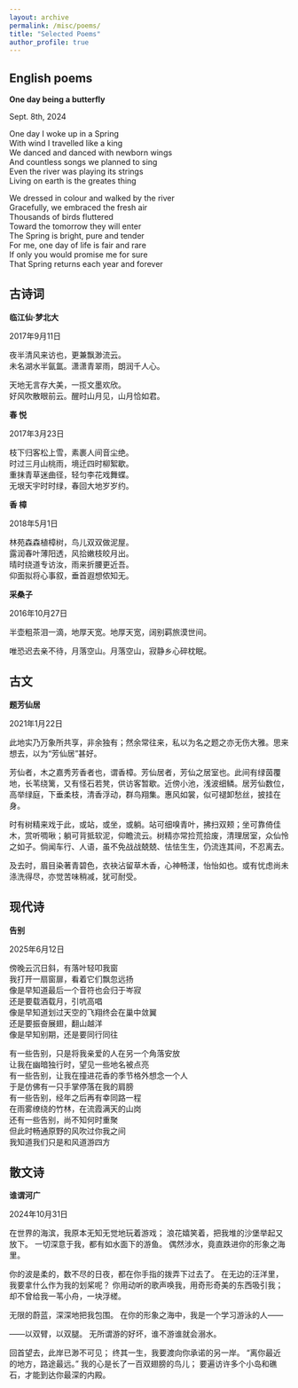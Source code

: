 ```yaml
---
layout: archive
permalink: /misc/poems/
title: "Selected Poems"
author_profile: true
---
```


English poems
------

**One day being a butterfly**

Sept. 8th, 2024

One day I woke up in a Spring  
With wind I travelled like a king  
We danced and danced with newborn wings  
And countless songs we planned to sing  
Even the river was playing its strings  
Living on earth is the greates thing  

We dressed in colour and walked by the river  
Gracefully, we embraced the fresh air  
Thousands of birds fluttered  
Toward the tomorrow they will enter  
The Spring is bright, pure and tender  
For me, one day of life is fair and rare  
If only you would promise me for sure  
That Spring returns each year and forever


古诗词
------
<!-- * 高三的北大梦

  我对北大的印象是：兼容并包，文理并重，以及兼济天下的理想。 -->

**临江仙·梦北大**

2017年9月11日

夜半清风来访也，更兼飘渺流云。  
未名湖水半氤氲。潇潇青翠雨，朗润千人心。  

天地无言存大美，一揽文墨欢欣。  
好风吹散眼前云。醒时山月见，山月恰如君。

<!-- * 大自然

  我尤其喜欢香樟树，因为它的枝条会垂得很低，离人很近，有种天人合一的和谐感。 -->

**春   悦**

2017年3月23日

枝下归客松上雪，素裹人间音尘绝。  
时过三月山桃雨，境迁四时柳絮歇。  
重抹青草迷曲径，轻匀李花戏舞蝶。  
无垠天宇时时绿，春回大地岁岁约。

**香  樟**

2018年5月1日

林苑森森植樟树，鸟儿双双做泥屋。  
露润春叶薄阳透，风拾嫩枝皎月出。  
晴时绕道专访汝，雨来折腰更近吾。  
仰面拟将心事叙，垂首遐想侬知无。

<!-- * 思乡 -->

**采桑子**

2016年10月27日

半壶粗茶泪一滴，地厚天宽。地厚天宽，阔别羁旅漠世间。

唯恐迟去亲不待，月落空山。月落空山，寂静乡心碎枕眠。

古文
------

<!-- 在科大有一处小草坪，上面种着几棵香樟树，旁边还有一个小池塘。我喜欢坐在树荫下享受大自然，放松心情。我为这个独特的地方起了名字，并自称“树精”。 -->

**题芳仙居**

2021年1月22日

此地实乃万象所共享，非余独有；然余常往来，私以为名之题之亦无伤大雅。思来想去，以为“芳仙居”甚好。

芳仙者，木之嘉秀芳香者也，谓香樟。芳仙居者，芳仙之居室也。此间有绿茵覆地，长苇绕篱，又有怪石若凳，供访客暂歇。近傍小池，浅波细鳞。居芳仙数位，高举绿庭，下垂柔枝，清香浮动，群鸟翔集。惠风如裳，似可褪卸愁丝，披挂在身。

时有树精来戏于此，或站，或坐，或躺。站可细嗅青叶，拂扫双颊；坐可靠倚佳木，赏听啁啾；躺可背抵软泥，仰瞻流云。树精亦常捡荒拾废，清理居室，众仙怜之如子。倘闻车行、人语，虽不免战战兢兢、怯怯生生，仍流连其间，不忍离去。

及去时，眉目染著青碧色，衣袂沾留草木香，心神畅漾，怡怡如也。或有忧虑尚未涤洗得尽，亦觉苦味稍减，犹可耐受。

现代诗
------

**告别**

2025年6月12日

傍晚云沉日斜，有落叶轻叩我窗  
我打开一扇窗扉，看着它们飘忽远扬  
像是早知道最后一个音符也会归于岑寂  
还是要载酒载月，引吭高唱  
像是早知道划过天空的飞翔终会在巢中敛翼  
还是要振奋展翅，翻山越洋  
像是早知别期，还是要同行同往

有一些告别，只是将我亲爱的人在另一个角落安放  
让我在幽暗独行时，望见一些地名被点亮  
有一些告别，让我在撞进花香的季节格外想念一个人  
于是仿佛有一只手掌停落在我的肩膀  
有一些告别，经年之后再有幸同路一程  
在雨雾缭绕的竹林，在流霞满天的山岗  
还有一些告别，尚不知何时重聚  
但此时畅通原野的风吹过你我之间  
我知道我们只是和风道游四方


散文诗
------
<!-- 
灵感来自泰戈尔的《吉檀迦利》12，“离你最近的地方，路途最远”引用的是冰心翻译的原文。触动我的还有《月亮与六便士》里画家对创作热情的比喻：“我由不了我自己。一个人要跌进水里，他游泳游得好不好是无关紧要的，反正他得挣扎出去，不然就得淹死。”

我想用这首诗表达一些强烈得不由自主的兴趣和一生不懈追求的境界。 -->

**谁谓河广**

2024年10月31日

在世界的海滨，我原本无知无觉地玩着游戏；
浪花嬉笑着，把我堆的沙堡举起又放下。
一切深意于我，都有如水面下的游鱼。
偶然涉水，竟直跌进你的形象之海里。

你的波是柔的，数不尽的日夜，都在你手指的拨弄下过去了。
在无边的汪洋里，我要拿什么作为我的划桨呢？
你用动听的歌声唤我，用奇形奇美的东西吸引我；
却不曾给我一苇小舟，一块浮槎。

无限的蔚蓝，深深地把我包围。
在你的形象之海中，我是一个学习游泳的人——

——以双臂，以双腿。
无所谓游的好坏，谁不游谁就会溺水。

回首望去，此岸已渺不可见；
终其一生，我要渡向你承诺的另一岸。
“离你最近的地方，路途最远。”
我的心是长了一百双翅膀的鸟儿；
要遍访许多个小岛和礁石，才能到达你最深的内殿。
